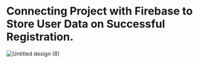 # Connecting Project with Firebase to Store User Data on Successful Registration.

![Untitled design (8)](https://github.com/Shivam9456Singh/Firebase/assets/113454708/9602c951-501a-4998-97c1-111e8a4c15c6)
